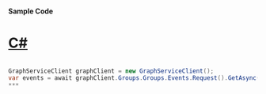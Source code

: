 #### Sample Code
# [C#](#tab/c-sharp)

```C#

GraphServiceClient graphClient = new GraphServiceClient();
var events = await graphClient.Groups.Groups.Events.Request().GetAsync();
*** 

```